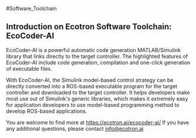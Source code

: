 #Software_Toolchain

## Introduction on Ecotron Software Toolchain: EcoCoder-AI
EcoCoder-AI is a powerful automatic code generation MATLAB/Simulink library that links directly to the target controller. The highlighted features of EcoCoder-AI include code generation, compilation and one-click generation of executable files.

With EcoCoder-AI, the Simulink model-based control strategy can be directly converted into a ROS-based executable program for the target controller and downloaded to the target controller. It helps developers make most use out of Simulink's generic libraries, which makes it extremely easy for application developers to use model-based programming method to develop ROS-based applications.

You are welcome to find more at https://ecotron.ai/ecocoder-ai/ 
If you have any additional questions, please contact info@ecotron.ai
